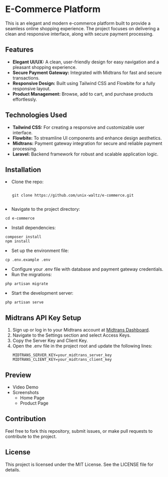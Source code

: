 # E-Commerce Platform

This is an elegant and modern e-commerce platform built to provide a seamless online shopping experience. The project focuses on delivering a clean and responsive interface, along with secure payment processing.

## Features

- **Elegant UI/UX:** A clean, user-friendly design for easy navigation and a pleasant shopping experience.
- **Secure Payment Gateway:** Integrated with Midtrans for fast and secure transactions.
- **Responsive Design:** Built using Tailwind CSS and Flowbite for a fully responsive layout.
- **Product Management:** Browse, add to cart, and purchase products effortlessly.

## Technologies Used

- **Tailwind CSS:** For creating a responsive and customizable user interface.
- **Flowbite:** To streamline UI components and enhance design aesthetics.
- **Midtrans:** Payment gateway integration for secure and reliable payment processing.
- **Laravel:** Backend framework for robust and scalable application logic.

## Installation

<li>Clone the repo:
    <pre><code>
   git clone https://github.com/unix-waltz/e-commerce.git
    </code></pre>
</li>
<li>Navigate to the project directory:
    <pre><code>cd e-commerce</code></pre>
</li>
<li>Install dependencies:
    <pre><code>composer install
npm install</code></pre>
</li>
<li>Set up the environment file:
    <pre><code>cp .env.example .env</code></pre>
</li>
<li>Configure your .env file with database and payment gateway credentials.</li>
<li>Run the migrations:
    <pre><code>php artisan migrate</code></pre>
</li>
<li>Start the development server:
    <pre><code>php artisan serve</code></pre>
</li>
</ol>

<h2>Midtrans API Key Setup</h2>
<ol>
<li>Sign up or log in to your Midtrans account at <a href="https://midtrans.com">Midtrans Dashboard</a>.</li>
<li>Navigate to the Settings section and select Access Keys.</li>
<li>Copy the Server Key and Client Key.</li>
<li>Open the .env file in the project root and update the following lines:
    <pre><code>MIDTRANS_SERVER_KEY=your_midtrans_server_key
MIDTRANS_CLIENT_KEY=your_midtrans_client_key</code></pre>
</li>
</ol>

<h2>Preview</h2>
<ul>
<li>Video Demo</li>
<li>Screenshots
    <ul>
        <li>Home Page</li>
        <li>Product Page</li>
    </ul>
</li>
</ul>

<h2>Contribution</h2>
<p>Feel free to fork this repository, submit issues, or make pull requests to contribute to the project.</p>

<h2>License</h2>
<p>This project is licensed under the MIT License. See the LICENSE file for details.</p>

</div>
</body>
</html>
